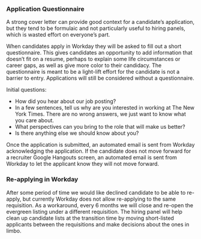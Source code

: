 ### Application Questionnaire

A strong cover letter can provide good context for a candidate’s application,
but they tend to be formulaic and not particularly useful to hiring panels,
which is wasted effort on everyone’s part.

When candidates apply in Workday they will be asked to fill out a short
questionnaire. This gives candidates an opportunity to add information that
doesn’t fit on a resume, perhaps to explain some life circumstances or career
gaps, as well as give more color to their candidacy. The questionnaire is meant
to be a light-lift effort for the candidate is not a barrier to entry.
Applications will still be considered without a questionnaire.

Initial questions:

-   How did you hear about our job posting?
-   In a few sentences, tell us why are you interested in working at The New
    York Times. There are no wrong answers, we just want to know what you care
    about.
-   What perspectives can you bring to the role that will make us better?
-   Is there anything else we should know about you?

Once the application is submitted, an automated email is sent from Workday
acknowledging the application. If the candidate does not move forward for a
recruiter Google Hangouts screen, an automated email is sent from Workday to let
the applicant know they will not move forward.

### Re-applying in Workday

After some period of time we would like declined candidate to be able to
re-apply, but currently Workday does not allow re-applying to the same
requisition. As a workaround, every 6 months we will close and re-open the
evergreen listing under a different requisition. The hiring panel will help
clean up candidate lists at the transition time by moving short-listed
applicants between the requisitions and make decisions about the ones in limbo.